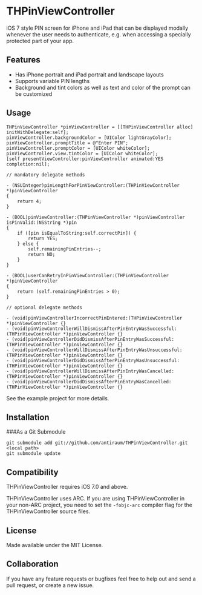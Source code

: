 THPinViewController
===================

iOS 7 style PIN screen for iPhone and iPad that can be displayed modally whenever the user needs to authenticate, e.g. when accessing a specially protected part of your app.

Features
--------

* Has iPhone portrait and iPad portrait and landscape layouts
* Supports variable PIN lengths
* Background and tint colors as well as text and color of the prompt can be customized

Usage
-----

	THPinViewController *pinViewController = [[THPinViewController alloc] initWithDelegate:self];
    pinViewController.backgroundColor = [UIColor lightGrayColor];
    pinViewController.promptTitle = @"Enter PIN";
    pinViewController.promptColor = [UIColor whiteColor];
    pinViewController.view.tintColor = [UIColor whiteColor];
    [self presentViewController:pinViewController animated:YES completion:nil];
	
	// mandatory delegate methods
	
	- (NSUInteger)pinLengthForPinViewController:(THPinViewController *)pinViewController
	{
	    return 4;
	}

	- (BOOL)pinViewController:(THPinViewController *)pinViewController isPinValid:(NSString *)pin
	{
	    if ([pin isEqualToString:self.correctPin]) {
	        return YES;
	    } else {
	        self.remainingPinEntries--;
	        return NO;
	    }
	}

	- (BOOL)userCanRetryInPinViewController:(THPinViewController *)pinViewController
	{
	    return (self.remainingPinEntries > 0);
	}
	
	// optional delegate methods
	
	- (void)pinViewControllerIncorrectPinEntered:(THPinViewController *)pinViewController {}
	- (void)pinViewControllerWillDismissAfterPinEntryWasSuccessful:(THPinViewController *)pinViewController {}
	- (void)pinViewControllerDidDismissAfterPinEntryWasSuccessful:(THPinViewController *)pinViewController {}
	- (void)pinViewControllerWillDismissAfterPinEntryWasUnsuccessful:(THPinViewController *)pinViewController {}
	- (void)pinViewControllerDidDismissAfterPinEntryWasUnsuccessful:(THPinViewController *)pinViewController {}
	- (void)pinViewControllerWillDismissAfterPinEntryWasCancelled:(THPinViewController *)pinViewController {}
	- (void)pinViewControllerDidDismissAfterPinEntryWasCancelled:(THPinViewController *)pinViewController {}

See the example project for more details.

Installation
-------

###As a Git Submodule

	git submodule add git://github.com/antiraum/THPinViewController.git <local path>
	git submodule update

<!--###Via Cocoapods

Add this line to your Podfile:

    pod 'THPinViewController', '~> 1.0.0' -->
	
Compatibility
-------

THPinViewController requires iOS 7.0 and above. 

THPinViewController uses ARC. If you are using THPinViewController in your non-ARC project, you need to set the `-fobjc-arc` compiler flag for the THPinViewController source files.

License
-------

Made available under the MIT License.

Collaboration
-------------

If you have any feature requests or bugfixes feel free to help out and send a pull request, or create a new issue.
